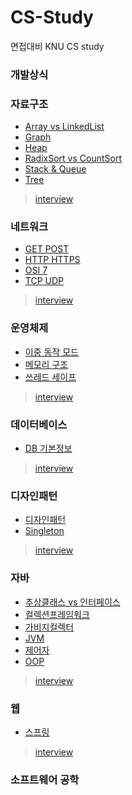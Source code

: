 # CS-Study
면접대비 KNU CS study

### 개발상식



### 자료구조

* [Array vs LinkedList](./자료구조/Array_vs_LinkedList/README.md)
* [Graph](./자료구조/Graph/README.md)
* [Heap](./자료구조/Heap/README.md)
* [RadixSort vs CountSort](./자료구조/RadixSort_vs_CountSort/README.md)
* [Stack & Queue](./자료구조/Stack_&_Queue/README.md)
* [Tree](./자료구조/Tree/README.md)

> [interview](./자료구조/interview/README.md)



### 네트워크

* [GET POST](./네트워크/GET_POST/README.md)
* [HTTP HTTPS](./네트워크/HTTP_HTTPS/README.md)
* [OSI 7](./네트워크/OSI-7/README.md)
* [TCP UDP](./네트워크/TCP_UDP/README.md)

> [interview](./네트워크/interview/README.md)



### 운영체제

* [이중 동작 모드](./운영체제/DualmodeOperation/README.md)
* [메모리 구조](./운영체제/ProcessMemoryStructure/README.md)
* [쓰레드 세이프](./운영체제/ThreadSafe/README.md)

>  [interview](./운영체제/interview/README.md)



### 데이터베이스

* [DB 기본정보](./데이터베이스/DB-intro/README.md)

> [interview](./데이터베이스/interview/README.md)



### 디자인패턴

* [디자인패턴](./디자인패턴/DesignPattern/README.md)
* [Singleton](./디자인패턴/Singleton/README.md)

> [interview](./디자인패턴/interview/README.md)



### 자바

* [추상클래스 vs 인터페이스](./자바/AbstractClass_vs_Interface/README.md)
* [컬렉션프레임워크](./자바/CollectionFramework/README.md)
* [가비지컬렉터](./자바/GarbageCollector/README.md)
* [JVM](./자바/JVM/README.md)
* [제어자](./자바/Modifier/README.md)
* [OOP](./자바/OOP/README.md)

> [interview](./자바/interview/README.md)



### 웹

* [스프링](./웹/Spring/README.md)

> [interview](./웹/interview/README.md)



### 소프트웨어 공학



